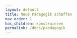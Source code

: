 ```yaml
---
layout: default
title: Neue Pädagogik schaffen
nav_order: 1
has_children: konstruieren
permalink: /docs/paedagogik
---
```

